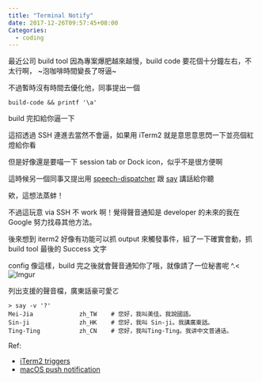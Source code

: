```yaml
---
title: "Terminal Notify"
date: 2017-12-26T09:57:45+08:00
Categories:
  - coding
---
```


最近公司 build tool 因為專案爆肥越來越慢，build code 要花個十分鐘左右，不太行啊， ~泡咖啡時間變長了呀逼~

<!--more-->

不過暫時沒有時間去優化他，同事提出一個
```
build-code && printf '\a'
```

build 完扣給你逼一下

這招透過 SSH 連進去當然不會逼，如果用 iTerm2 就是意思意思閃一下並亮個紅燈給你看

但是好像還是要喵一下 session tab or Dock icon，似乎不是很方便啊

這時候另一個同事又提出用 [speech-dispatcher](https://devel.freebsoft.org/speechd) 跟 [say](https://developer.apple.com/legacy/library/documentation/Darwin/Reference/ManPages/man1/say.1.html) 講話給你聽

欸，這想法蒸蚌！

不過這玩意 via SSH 不 work 啊！覺得聲音通知是 developer 的未來的我在 Google 努力找尋其他方法。

後來想到 iterm2 好像有功能可以抓 output 來觸發事件，組了一下確實會動，抓 build tool 最後的 Success 文字

config 像這樣，build 完之後就會聲音通知你了哦，就像請了一位秘書呢 ^.<
![Imgur](https://i.imgur.com/TGaTOFA.png)


列出支援的聲音檔，廣東話豪可愛ㄛ
```
> say -v '?'
Mei-Jia             zh_TW    # 您好，我叫美佳。我說國語。
Sin-ji              zh_HK    # 您好，我叫 Sin-ji。我講廣東話。
Ting-Ting           zh_CN    # 您好，我叫Ting-Ting。我讲中文普通话。
```


Ref:

- [iTerm2 triggers](https://www.iterm2.com/documentation-triggers.html)
- [macOS push notification](https://github.com/julienXX/terminal-notifier)

